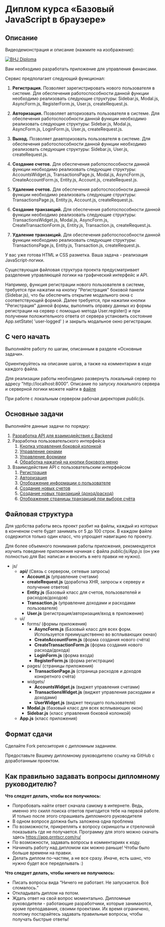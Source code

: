 # Диплом курса «Базовый JavaScript в браузере»

## Описание

Видеодемонстрация и описание (нажмите на изображение):

[![BHJ Diploma](https://img.youtube.com/vi/zXOyBIajWsM/0.jpg)](https://www.youtube.com/watch?v=zXOyBIajWsM)

Вам необходимо разработать приложение для
управления финансами.

Сервис предполагает следующий функционал:

1. **Регистрация.** Позволяет зарегистрировать нового пользователя в системе.
   Для обеспечения работоспособности данной функции необходимо реализовать следующие
   структуры: Sidebar.js, Modal.js, AsyncForm.js, RegisterForm.js, User.js, createRequest.js.

2. **Авторизация.** Позволяет авторизовать пользователя в системе. Для обеспечения работоспособности
   данной функции необходимо реализовать следующие структуры: Sidebar.js, Modal.js, AsyncForm.js,
   LoginForm.js, User.js, createRequest.js.

3. **Выход.** Позволяет деавторизовать пользователя в системе. Для обеспечения работоспособности
   данной функции необходимо реализовать следующие структуры: Sidebar.js, User.js, createRequest.js.

4. **Создание счетов.** Для обеспечения работоспособности данной функции необходимо
   реализовать следующие структуры: AccountsWidget.js, TransactionsPage.js, Modal.js,
   AsyncForm.js, CreateAccountForm.js, Entity.js, Account.js, createRequest.js.

5. **Удаление счетов.** Для обеспечения работоспособности данной функции необходимо реализовать
   следующие структуры: TransactionsPage.js, Entity.js, Account.js, createRequest.js.

6. **Создание транзакций.** Для обеспечения работоспособности данной функции необходимо
   реализовать следующие структуры: TransactionsWidget.js, Modal.js, AsyncForm.js,
   CreateTransactionForm.js, Entity.js, Transaction.js, createRequest.js.

7. **Удаление транзакций.** Для обеспечения работоспособности данной функции необходимо реализовать
   следующие структуры: TransactionsPage.js, Entity.js, Transaction.js, createRequest.js.

У вас уже готова HTML и CSS разметка. Ваша задача - реализация JavaScript-логики.

Существующая файловая структура проекта предусматривает разделение управляющей логики на графический интерфейс и API.

Например, функция регистрации нового пользователя в системе, требуется при нажатии на кнопку "Регистрация"
боковой панели (Sidebar.js), что бы обеспечить открытие модального окна с соответствующей формой. Далее требуется,
при нажатии кнопки "Регистрация" данной формы, выполнить оправку данных из формы регистрации на сервер
с помощью метода User.register() и при получении положительного ответа от сервера установить состояние
App.setState( 'user-logged' ) и закрыть модальное окно регистрации.

## С чего начать

Выполняйте работу по шагам, описанным
в разделе «Основные задачи».

Ориентируйтесь на описание шагов, а также на комментарии
в коде каждого файла.

Для реализации работы необходимо развернуть локальный сервер по адресу "http://localhost:8000". Описание по запуску локального сервера и серверной логики можете найти в [файле](./md/server.md)

При работе с локальным сервером рабочая директория _public/js_.

## Основные задачи

Выполняйте данные задачи по порядку:

1. [Разработка API для взаимодействия с Backend](./md/api.md)
2. Разработка пользовательского интерфейса
   1. [Кнопка управления боковой колонкой](./md/sidebar-toggle.md)
   2. [Управление окнами](./md/modals.md)
   3. [Управление формами](./md/async-forms.md)
   4. [Обработка нажатий на кнопки бокового меню](./md/sidebar-links.md)
3. Взаимодействие API с пользовательским интерфейсом
   1. [Регистрация](./md/register.md)
   2. [Авторизация](./md/login.md)
   3. [Отображение информации о пользователе](./md/user-widget.md)
   4. [Создание новых счетов](./md/create-accounts.md)
   5. [Создание новых транзакций (доход/расход)](./md/create-transactions.md)
   6. [Отображение страницы транзакций при выборе счёта](./md/display-transactions.md)

## Файловая структура

Для удобства работы весь проект разбит на файлы,
каждый из которых в конченом счете будет
занимать от 5 до 100 строк. В каждом файле содержится только
один класс, что упрощает навигацию по проекту.

Для более объемного понимания работы приложения,
рекомендуется изучить поведение приложения начиная с файла
_public/js/App.js_ (он уже полностью для Вас написан и вносить в него правки не нужно).

- js/
  - **api/** (Связь с сервером, сетевые запросы)
    - **Account.js** (управление счетами)
    - **createRequest.js** (доработка XHR, запросы к серверу и получение ответов)
    - **Entity.js** (Базовый класс для счетов, пользователей и расходов/доходов)
    - **Transaction.js** (управление доходами и расходами пользователя)
    - **User.js** (регистрация/авторизация/вход в приложение)
  - ui/
    - forms/ (формы приложения)
      - **AsyncForm.js** (Базовый класс для всех форм. Используется преимущественно во всплывающих окнах)
      - **CreateAccountForm.js** (форма создания нового счёта)
      - **CreateTransactionForm.js** (форма создания нового расхода/дохода)
      - **LoginForm.js** (форма входа)
      - **RegisterForm.js** (форма регистрации)
    - pages/ (страницы приложения)
      - **TransactionPage.js** (страница расходов и доходов конкретного счёта)
    - widgets/
      - **AccountsWidget.js** (виджет управления счетами)
      - **TransactionsWidget.js** (виджет управления расходами и доходами)
      - **UserWidget.js** (виджет текущего пользователя)
    - **Modal.js** (базовый класс для всех всплывающих окон)
    - **Sidebar.js** (класс управления боковой колонкой)
  - **App.js** (класс приложения)

## Формат сдачи

Сделайте Fork репозитория с дипломным заданием.

Предоставьте Вашему дипломному руководителю ссылку на GitHub с доработанным проектом.

## Как правильно задавать вопросы дипломному руководителю?

**Что следует делать, чтобы все получилось:**

- Попробовать найти ответ сначала самому в интернете. Ведь, именно это скилл поиска ответов пригодится тебе на первой работе. И только после этого спрашивать дипломного руководителя
- В одном вопросе должна быть заложена одна проблема
- По возможности, прикреплять к вопросу скриншоты и стрелочкой показывать где не получается. Программу для этого можно скачать здесь https://app.prntscr.com/ru/
- По возможности, задавать вопросы в комментариях к коду.
- Начинать работу над дипломом как можно раньше! Чтобы было больше времени на правки.
- Делать диплом по-частям, а не все сразу. Иначе, есть шанс, что нужно будет все переделывать :)

**Что следует делать, чтобы ничего не получилось:**

- Писать вопросы вида “Ничего не работает. Не запускается. Всё сломалось.”
- Откладывать диплом на потом.
- Ждать ответ на свой вопрос моментально. Дипломные руководители - работающие разработчики, которые занимаются, кроме преподавания, своими проектами. Их время ограничено, поэтому постарайтесь задавать правильные вопросы, чтобы получать быстрые ответы!
